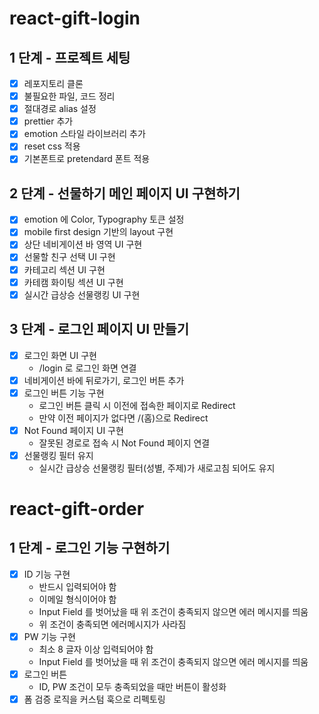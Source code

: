 # react-gift-login

## 1 단계 - 프로젝트 세팅

- [x] 레포지토리 클론
- [x] 불필요한 파일, 코드 정리
- [x] 절대경로 alias 설정
- [x] prettier 추가
- [x] emotion 스타일 라이브러리 추가
- [x] reset css 적용
- [x] 기본폰트로 pretendard 폰트 적용

## 2 단계 - 선물하기 메인 페이지 UI 구현하기

- [x] emotion 에 Color, Typography 토큰 설정
- [x] mobile first design 기반의 layout 구현
- [x] 상단 네비게이션 바 영역 UI 구현
- [x] 선물할 친구 선택 UI 구현
- [x] 카테고리 섹션 UI 구현
- [x] 카테캠 화이팅 섹션 UI 구현
- [x] 실시간 급상승 선물랭킹 UI 구현

## 3 단계 - 로그인 페이지 UI 만들기

- [x] 로그인 화면 UI 구현
  - /login 로 로그인 화면 연결
- [x] 네비게이션 바에 뒤로가기, 로그인 버튼 추가
- [x] 로그인 버튼 기능 구현
  - 로그인 버튼 클릭 시 이전에 접속한 페이지로 Redirect
  - 만약 이전 페이지가 없다면 /(홈)으로 Redirect
- [x] Not Found 페이지 UI 구현
  - 잘못된 경로로 접속 시 Not Found 페이지 연결
- [x] 선물랭킹 필터 유지
  - 실시간 급상승 선물랭킹 필터(성별, 주제)가 새로고침 되어도 유지

# react-gift-order

## 1 단계 - 로그인 기능 구현하기

- [x] ID 기능 구현
  - 반드시 입력되어야 함
  - 이메일 형식이어야 함
  - Input Field 를 벗어났을 때 위 조건이 충족되지 않으면 에러 메시지를 띄움
  - 위 조건이 충족되면 에러메시지가 사라짐
- [x] PW 기능 구현
  - 최소 8 글자 이상 입력되어야 함
  - Input Field 를 벗어났을 때 위 조건이 충족되지 않으면 에러 메시지를 띄움
- [x] 로그인 버튼
  - ID, PW 조건이 모두 충족되었을 때만 버튼이 활성화
- [x] 폼 검증 로직을 커스텀 훅으로 리펙토링
